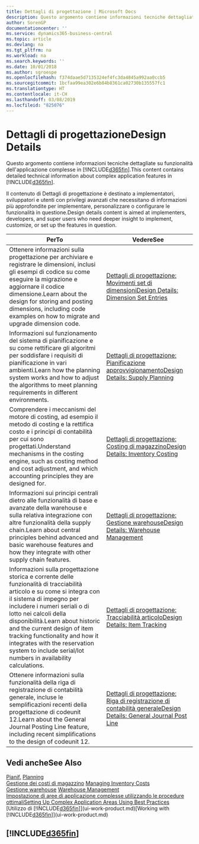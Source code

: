 ```yaml
---
title: Dettagli di progettazione | Microsoft Docs
description: Questo argomento contiene informazioni tecniche dettagliate su funzionalità dell'applicazione complesse in Business Central.
author: SorenGP
documentationcenter: ''
ms.service: dynamics365-business-central
ms.topic: article
ms.devlang: na
ms.tgt_pltfrm: na
ms.workload: na
ms.search.keywords: ''
ms.date: 10/01/2018
ms.author: sgroespe
ms.openlocfilehash: f374daae5d7135324ef4fc3da4845a992aa0ccb5
ms.sourcegitcommit: 1bcfaa99ea302e6b84b8361ca02730b135557fc1
ms.translationtype: HT
ms.contentlocale: it-CH
ms.lasthandoff: 03/08/2019
ms.locfileid: "825076"
---
```

# <a name="design-details"></a><span data-ttu-id="fa579-103">Dettagli di progettazione</span><span class="sxs-lookup"><span data-stu-id="fa579-103">Design Details</span></span>
<span data-ttu-id="fa579-104">Questo argomento contiene informazioni tecniche dettagliate su funzionalità dell'applicazione complesse in [!INCLUDE[d365fin](includes/d365fin_md.md)].</span><span class="sxs-lookup"><span data-stu-id="fa579-104">This content contains detailed technical information about complex application features in [!INCLUDE[d365fin](includes/d365fin_md.md)].</span></span>  

 <span data-ttu-id="fa579-105">Il contenuto di Dettagli di progettazione è destinato a implementatori, sviluppatori e utenti con privilegi avanzati che necessitano di informazioni più approfondite per implementare, personalizzare o configurare le funzionalità in questione.</span><span class="sxs-lookup"><span data-stu-id="fa579-105">Design details content is aimed at implementers, developers, and super users who need deeper insight to implement, customize, or set up the features in question.</span></span>  

|<span data-ttu-id="fa579-106">**Per**</span><span class="sxs-lookup"><span data-stu-id="fa579-106">**To**</span></span>|<span data-ttu-id="fa579-107">**Vedere**</span><span class="sxs-lookup"><span data-stu-id="fa579-107">**See**</span></span>|  
|------------|-------------|  
|<span data-ttu-id="fa579-108">Ottenere informazioni sulla progettazione per archiviare e registrare le dimensioni, inclusi gli esempi di codice su come eseguire la migrazione e aggiornare il codice dimensione.</span><span class="sxs-lookup"><span data-stu-id="fa579-108">Learn about the design for storing and posting dimensions, including code examples on how to migrate and upgrade dimension code.</span></span>|[<span data-ttu-id="fa579-109">Dettagli di progettazione: Movimenti set di dimensioni</span><span class="sxs-lookup"><span data-stu-id="fa579-109">Design Details: Dimension Set Entries</span></span>](design-details-dimension-set-entries.md)|  
|<span data-ttu-id="fa579-110">Informazioni sul funzionamento del sistema di pianificazione e su come rettificare gli algoritmi per soddisfare i requisiti di pianificazione in vari ambienti.</span><span class="sxs-lookup"><span data-stu-id="fa579-110">Learn how the planning system works and how to adjust the algorithms to meet planning requirements in different environments.</span></span>|[<span data-ttu-id="fa579-111">Dettagli di progettazione: Pianificazione approvvigionamento</span><span class="sxs-lookup"><span data-stu-id="fa579-111">Design Details: Supply Planning</span></span>](design-details-supply-planning.md)|  
|<span data-ttu-id="fa579-112">Comprendere i meccanismi del motore di costing, ad esempio il metodo di costing e la rettifica costo e i principi di contabilità per cui sono progettati.</span><span class="sxs-lookup"><span data-stu-id="fa579-112">Understand mechanisms in the costing engine, such as costing method and cost adjustment, and which accounting principles they are designed for.</span></span>|[<span data-ttu-id="fa579-113">Dettagli di progettazione: Costing di magazzino</span><span class="sxs-lookup"><span data-stu-id="fa579-113">Design Details: Inventory Costing</span></span>](design-details-inventory-costing.md)|  
|<span data-ttu-id="fa579-114">Informazioni sui principi centrali dietro alle funzionalità di base e avanzate della warehouse e sulla relativa integrazione con altre funzionalità della supply chain.</span><span class="sxs-lookup"><span data-stu-id="fa579-114">Learn about central principles behind advanced and basic warehouse features and how they integrate with other supply chain features.</span></span>|[<span data-ttu-id="fa579-115">Dettagli di progettazione: Gestione warehouse</span><span class="sxs-lookup"><span data-stu-id="fa579-115">Design Details: Warehouse Management</span></span>](design-details-warehouse-management.md)|  
|<span data-ttu-id="fa579-116">Informazioni sulla progettazione storica e corrente delle funzionalità di tracciabilità articolo e su come si integra con il sistema di impegno per includere i numeri seriali o di lotto nei calcoli della disponibilità.</span><span class="sxs-lookup"><span data-stu-id="fa579-116">Learn about historic and the current design of item tracking functionality and how it integrates with the reservation system to include serial/lot numbers in availability calculations.</span></span>|[<span data-ttu-id="fa579-117">Dettagli di progettazione: Tracciabilità articolo</span><span class="sxs-lookup"><span data-stu-id="fa579-117">Design Details: Item Tracking</span></span>](design-details-item-tracking.md)|  
|<span data-ttu-id="fa579-118">Ottenere informazioni sulla funzionalità della riga di registrazione di contabilità generale, incluse le semplificazioni recenti della progettazione di codeunit 12.</span><span class="sxs-lookup"><span data-stu-id="fa579-118">Learn about the General Journal Posting Line feature, including recent simplifications to the design of codeunit 12.</span></span>|[<span data-ttu-id="fa579-119">Dettagli di progettazione: Riga di registrazione di contabilità generale</span><span class="sxs-lookup"><span data-stu-id="fa579-119">Design Details: General Journal Post Line</span></span>](design-details-general-journal-post-line.md)|  

## <a name="see-also"></a><span data-ttu-id="fa579-120">Vedi anche</span><span class="sxs-lookup"><span data-stu-id="fa579-120">See Also</span></span>  
 <span data-ttu-id="fa579-121">[Pianif.](production-planning.md) </span><span class="sxs-lookup"><span data-stu-id="fa579-121">[Planning](production-planning.md) </span></span>  
 <span data-ttu-id="fa579-122">[Gestione dei costi di magazzino](finance-manage-inventory-costs.md) </span><span class="sxs-lookup"><span data-stu-id="fa579-122">[Managing Inventory Costs](finance-manage-inventory-costs.md) </span></span>  
 <span data-ttu-id="fa579-123">[Gestione warehouse](warehouse-manage-warehouse.md) </span><span class="sxs-lookup"><span data-stu-id="fa579-123">[Warehouse Management](warehouse-manage-warehouse.md) </span></span>  
 [<span data-ttu-id="fa579-124">Impostazione di aree di applicazione complesse utilizzando le procedure ottimali</span><span class="sxs-lookup"><span data-stu-id="fa579-124">Setting Up Complex Application Areas Using Best Practices</span></span>](set-up-complex-application-areas-using-best-practices.md)  
 <span data-ttu-id="fa579-125">[Utilizzo di [!INCLUDE[d365fin](includes/d365fin_md.md)]](ui-work-product.md)</span><span class="sxs-lookup"><span data-stu-id="fa579-125">[Working with [!INCLUDE[d365fin](includes/d365fin_md.md)]](ui-work-product.md)</span></span>

 ## [!INCLUDE[d365fin](includes/free_trial_md.md)]  
  

